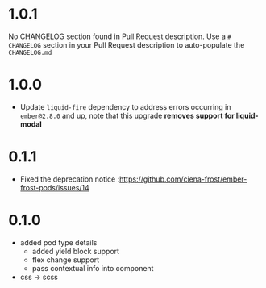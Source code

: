 # 1.0.1
No CHANGELOG section found in Pull Request description.
Use a `# CHANGELOG` section in your Pull Request description to auto-populate the `CHANGELOG.md`

# 1.0.0
- Update `liquid-fire` dependency to address errors occurring in `ember@2.8.0` and up, note that this upgrade **removes support for liquid-modal**

# 0.1.1

* Fixed the deprecation notice :https://github.com/ciena-frost/ember-frost-pods/issues/14

# 0.1.0

- added pod type details
  - added yield block support
  - flex change support
  - pass contextual info into component
- css -> scss


